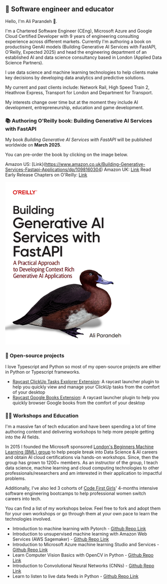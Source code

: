 ## 👋 Software engineer and educator

Hello, I'm Ali Parandeh 👋.

I'm a Chartered Software Engineer (CEng), Microsoft Azure and Google Cloud Certified Developer with 9 years of engineering consulting experience across different markets. 
Currently I'm authoring a book on productising GenAI models (Building Generative AI Services with FastAPI, O'Reilly, Expected 2025) and head the engineering department of an established AI and data science consultancy based in London (Applied Data Science Partners).

I use data science and machine learning technologies to help clients make key decisions by developing data analytics and predictive solutions.

My current and past clients include: Network Rail, High Speed Train 2, Heathrow Express, Transport for London and Department for Transport.

My interests change over time but at the moment they include AI development, entrepreneurship, education and game development.

### 📚 Authoring O'Reilly book: Building Generative AI Services with FastAPI
My book *Building Generative AI Services with FastAPI* will be published worldwide on **March 2025**.   

You can pre-order the book by clicking on the image below.

Amazon US: [Link}(https://www.amazon.co.uk/Building-Generative-Services-Fastapi-Applications/dp/1098160304)
Amazon UK: [Link](https://www.amazon.co.uk/Building-Generative-Services-Fastapi-Applications/dp/1098160304)
Read Early Release Chapters on O'Reilly: [Link](https://www.oreilly.com/library/view/building-generative-ai/9781098160296/)

[<img alt="Building Generative AI Services with FastAPI (O'Reilly)" width="400" src="/cover.png" />](https://www.amazon.co.uk/Building-Generative-Services-Fastapi-Applications/dp/1098160304)
### 🌱 Open-source projects

I love Typescript and Python so most of my open-source projects are either in Python or Typescript frameworks.

- [Raycast ClickUp Tasks Explorer Extension](https://www.raycast.com/aparandeh/manage-clickup-tasks): A raycast launcher plugin to help you quickly view and manage your ClickUp tasks from the comfort of your desktop
- [Raycast Google Books Extension](https://www.raycast.com/aparandeh/google-books): A raycast launcher plugin to help you quickly browser Google books from the comfort of your desktop

### 🧑‍🏫 Workshops and Education

I'm a massive fan of tech education and have been spending a lot of time authoring content and delivering workshops to help more people getting into the AI fields. 

In 2015 I founded the Microsoft sponsored [London's Beginners Machine Learning (BML) group](https://www.meetup.com/beginners-machine-learning-london/) to help people break into Data Science & AI careers and obtain AI cloud certifications via hands-on workshops. 
Since, then the group has grown to 1200+ members. 
As an instructor of the group, I teach data science, machine learning and cloud computing technologies to other professionals/researchers and am interested in their application to impactful problems.

Additionally, I've also led 3 cohorts of [Code First Girls](https://codefirstgirls.com/)' 4-months intensive software engineering bootcamps to help professional women switch careers into tech.

You can find a list of my workshops below. Feel free to fork and adopt them for your own workshops or go through them at your own pace to learn the technologies involved.

- Introduction to machine learning with Pytorch - [Github Repo Link](https://github.com/beginners-machine-learning-london/intro_to_machine_learning_with_pytorch)
- Introduction to unsupervised machine learning with Amazon Web Services (AWS Sagemaker) - [Github Repo Link](https://github.com/beginners-machine-learning-london/intro_to_unsupervised_ml_with_AWS_Sagemaker)
- Introduction to Microsoft Azure machine learning Studio and Services - [Github Repo Link](https://github.com/beginners-machine-learning-london/intro_to_Azure_ml_studio_and_services)
- Learn Computer Vision Basics with OpenCV in Python - [Github Repo Link](https://github.com/beginners-machine-learning-london/computer_vision_basics)
- Introduction to Convolutional Neural Networks (CNNs) - [Github Repo Link](https://github.com/beginners-machine-learning-london/intro-to-cnn-p1/)
- Learn to listen to live data feeds in Python - [Github Repo Link](https://github.com/beginners-machine-learning-london/intro-live-data-feed)

